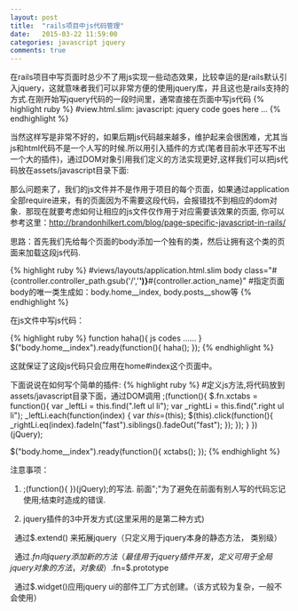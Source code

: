 ```yaml
---
layout: post
title:  "rails项目中js代码管理"
date:   2015-03-22 11:59:00
categories: javascript jquery
comments: true
---
```

在rails项目中写页面时总少不了用js实现一些动态效果，比较幸运的是rails默认引入jquery，这就意味者我们可以非常方便的使用jquery库，并且这也是rails支持的方式.在刚开始写jquery代码的一段时间里，通常直接在页面中写js代码
{% highlight ruby %}
#view.html.slim:
javascript:
  jquery code goes here ...
{% endhighlight %}

当然这样写是非常不好的，如果后期js代码越来越多，维护起来会很困难，尤其当js和html代码不是一个人写的时候.所以用引入插件的方式(笔者目前水平还写不出一个大的插件)，通过DOM对象引用我们定义的方法实现更好,这样我们可以把js代码放在assets/javascript目录下面:

那么问题来了，我们的js文件并不是作用于项目的每个页面，如果通过application全部require进来，有的页面因为不需要这段代码，会报错找不到相应的dom对象．那现在就要考虑如何让相应的js文件仅作用于对应需要该效果的页面, 你可以参考这里：http://brandonhilkert.com/blog/page-specific-javascript-in-rails/

思路：首先我们先给每个页面的body添加一个独有的类，然后让拥有这个类的页面来加载这段js代码.

{% highlight ruby %}
#views/layouts/application.html.slim
body class="#{controller.controller_path.gsub('/','__')}__#{controller.action_name}"     #指定页面body的唯一类生成如：body.home__index, body.posts__show等
{% endhighlight %}

在js文件中写js代码：

{% highlight ruby %}
function haha(){
  js codes ......
}
$("body.home__index").ready(function(){
  haha();
});
{% endhighlight %}

这就保证了这段js代码只会应用在home#index这个页面中。

下面说说在如何写个简单的插件:
{% highlight ruby %}
#定义js方法,将代码放到assets/javascript目录下面，通过DOM调用
;(function(){
  $.fn.xctabs = function(){
  var _leftLi = this.find(".left ul li");
  var _rightLi = this.find(".right ul li");
  _leftLi.each(function(index) {
    var $this=$(this);
    $(this).click(function(){
    _rightLi.eq(index).fadeIn("fast").siblings().fadeOut("fast");
     });
  });
  }
})(jQuery);

$("body.home__index").ready(function(){
  xctabs();
});
{% endhighlight %}

注意事项：

1.  ;(function(){  })(jQuery);的写法. 前面";"为了避免在前面有别人写的代码忘记使用;结束时造成的错误.

2.  jquery插件的3中开发方式(这里采用的是第二种方式)

&nbsp;&nbsp;通过$.extend() 来拓展jquery（只定义用于jquery本身的静态方法， 类别级）

&nbsp;&nbsp;通过$.fn向jquery添加新的方法（最佳用于jquery插件开发， 定义可用于全局jquery对象的方法， 对象级）$.fn=$.prototype

&nbsp;&nbsp;通过$.widget()应用jquery ui的部件工厂方式创建。（该方式较为复杂，一般不会使用）